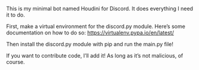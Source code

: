 This is my minimal bot named Houdini for Discord. It does everything I need it to do.

First, make a virtual environment for the discord.py module.
Here’s some documentation on how to do so:
https://virtualenv.pypa.io/en/latest/

Then install the discord.py module with pip
and run the main.py file!

If you want to contribute code, I’ll add it! As long as it’s not malicious, of course.
